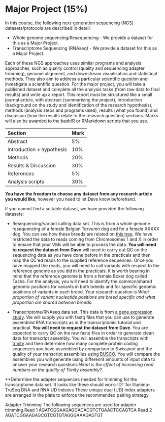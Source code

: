 # Major Project (15%)

In this course, the following next-generation sequencing (NGS) datasets/protocols are described in detail:

- Whole genome sequencing/Resequencing - We provide a dataset for this as a Major Project.
- Transcriptome Sequencing (RNAseq) - We provide a dataset for this as a Major Project. 

Each of these NGS approaches uses similar programs and analysis approaches, such as quality control (quality and sequencing adapter trimming), genome alignment, and downstream visualisation and statistical methods. They also aim to address a particular scientific question and investigate a scientific question. For the major project, you will take a published dataset and complete all the analysis tasks (from raw data to final results) and write up a report. This report must be structured like a small journal article, with abstract (summarising the project), introduction (background on the study and identification of the research hypothesis), methods (analysis steps and programs used), results (what you found) and discusson (how the results relate to the research question) sections. Marks will also be awarded to the bash/R or RMarkdown scripts that you use.

|Section                    |Mark |
|:--------------------------|:----|
|Abstract                   |5%   |
|Introduction + hypothesis  |10%  |
|Methods                    |20%  |
|Results & Discussion       |30%  |
|References                 |5%   |
|Analysis scripts           |30%  |

**You have the freedom to choose any dataset from any research article you would like**, however you need to let Dave know beforehand.

If you cannot find a suitable dataset, we have provided the following datasets:

- Resequencing/variant calling data set. This is from a whole genome resequencing of a female Belgian Tervuren dog and for a female XXXXX dog. You can see how these breeds are related on [this tree](https://research.nhgri.nih.gov/dog_genome/downloads/studies-figure1_032017.pdf). We have restricted the data to reads coming from Chromosomes 1 and X in order to ensure that your VMs will be able to  process the data. **You will need to request the dataset from Dave** will need to carry out QC on the sequencing data as you have done before in the practicals and then map the QC'ed reads to the supplied reference sequences.  Once you have mapped the reads, you will need to call variants  with respect to the reference genome as you did in the practicals. It is worth bearing in mind that the reference genome is from a female Boxer dog called Tasha. For the analysis, you will need to identify the common/shared genomic positions for variants in both breeds and for specific genomic positions of variants in each breed. Your research question is *What proportion of variant nucleotide positions are breed specific and what proportion are shared between breeds*. 

- Transcriptome/RNAseq data set. This data is from [a gene expression study](https://www.ncbi.nlm.nih.gov/bioproject/PRJNA503894). We will supply you with fastq files that you can use to generate assembled RNA transcripts as in the transcriptomic tutorial and practical. **You will need to request the dataset from Dave**. You are expected to carry QC on the raw fastq files in order to generate clean data for transcript assembly. You will assemble the transcripts with [trinity](https://github.com/trinityrnaseq/trinityrnaseq/wiki) and then determine how many complete protein coding sequences you have assembled by comparison to *Swissprot* and the quality of your transcript assemblies using [BUSCO](https://pubmed.ncbi.nlm.nih.gov/26059717/). You will compare the assemblies you will generate using differennt amounts of input data to answer your research questions *What is the effect of increasing read numbers on the quality of Trinity assembly?*. 


**Determine the adapter sequences needed for trimming for the transcriptome data set. It looks like these should work:
IDT for Illumina–TruSeq DNA and RNA UD Indexes
These unique dual (UD) index adapters are arranged in the plate to enforce the recommended pairing  strategy.

Adapter Trimming
The following sequences are used for adapter trimming.Read 1
AGATCGGAAGAGCACACGTCTGAACTCCAGTCA
Read 2
AGATCGGAAGAGCGTCGTGTAGGGAAAGAGTGT